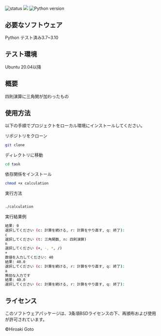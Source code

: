 # 
![status]()
<img src="https://img.shields.io/badge/-Python-F9DC3E.svg?logo=python">
![Python version](https://img.shields.io/badge/Needed_Python_version-3_or_more-blue)

## 必要なソフトウェア

Python
テスト済み3.7~3.10

## テスト環境
Ubuntu 20.04以降

## 概要

四則演算に三角関が加わったもの

## 使用方法

以下の手順でプロジェクトをローカル環境にインストールしてください。


リポジトリをクローン
```bash
git clone 
```

ディレクトリに移動
```bash
cd task
```

依存関係をインストール
```bash
chmod +x calculation
```

実行方法

```bash

./calculation

```

実行結果例
```bash
結果: 0
選択してください (c: 計算を続ける, r: 計算をやり直す, q: 終了):
c
選択してください (t: 三角関数, n: 四則演算)
n
選択してください (+, -, *, /)
+
数値を入力してください: 40
結果: 40.0
選択してください (c: 計算を続ける, r: 計算をやり直す, q: 終了):
a
無効な入力です
結果: 40.0
選択してください (c: 計算を続ける, r: 計算をやり直す, q: 終了):
```

## ライセンス

このソフトウェアパッケージは、3条項BSDライセンスの下、再頒布および使用が許可されています。

©Hiroaki Goto
